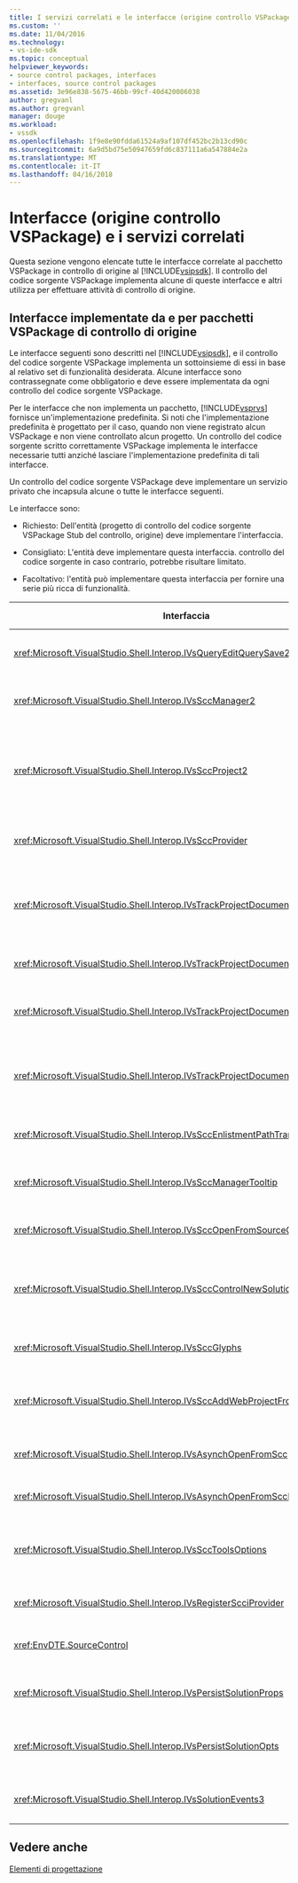 ```yaml
---
title: I servizi correlati e le interfacce (origine controllo VSPackage) | Documenti Microsoft
ms.custom: ''
ms.date: 11/04/2016
ms.technology:
- vs-ide-sdk
ms.topic: conceptual
helpviewer_keywords:
- source control packages, interfaces
- interfaces, source control packages
ms.assetid: 3e96e838-5675-46bb-99cf-40d420086038
author: gregvanl
ms.author: gregvanl
manager: douge
ms.workload:
- vssdk
ms.openlocfilehash: 1f9e8e90fdda61524a9af107df452bc2b13cd90c
ms.sourcegitcommit: 6a9d5bd75e50947659fd6c837111a6a547884e2a
ms.translationtype: MT
ms.contentlocale: it-IT
ms.lasthandoff: 04/16/2018
---
```

# <a name="related-services-and-interfaces-source-control-vspackage"></a>Interfacce (origine controllo VSPackage) e i servizi correlati
Questa sezione vengono elencate tutte le interfacce correlate al pacchetto VSPackage in controllo di origine al [!INCLUDE[vsipsdk](../../extensibility/includes/vsipsdk_md.md)]. Il controllo del codice sorgente VSPackage implementa alcune di queste interfacce e altri utilizza per effettuare attività di controllo di origine.  
  
## <a name="interfaces-implemented-by-and-for-source-control-vspackages"></a>Interfacce implementate da e per pacchetti VSPackage di controllo di origine  
 Le interfacce seguenti sono descritti nel [!INCLUDE[vsipsdk](../../extensibility/includes/vsipsdk_md.md)], e il controllo del codice sorgente VSPackage implementa un sottoinsieme di essi in base al relativo set di funzionalità desiderata. Alcune interfacce sono contrassegnate come obbligatorio e deve essere implementata da ogni controllo del codice sorgente VSPackage.  
  
 Per le interfacce che non implementa un pacchetto, [!INCLUDE[vsprvs](../../code-quality/includes/vsprvs_md.md)] fornisce un'implementazione predefinita. Si noti che l'implementazione predefinita è progettato per il caso, quando non viene registrato alcun VSPackage e non viene controllato alcun progetto. Un controllo del codice sorgente scritto correttamente VSPackage implementa le interfacce necessarie tutti anziché lasciare l'implementazione predefinita di tali interfacce.  
  
 Un controllo del codice sorgente VSPackage deve implementare un servizio privato che incapsula alcune o tutte le interfacce seguenti.  
  
 Le interfacce sono:  
  
-   Richiesto: Dell'entità (progetto di controllo del codice sorgente VSPackage Stub del controllo, origine) deve implementare l'interfaccia.  
  
-   Consigliato: L'entità deve implementare questa interfaccia. controllo del codice sorgente in caso contrario, potrebbe risultare limitato.  
  
-   Facoltativo: l'entità può implementare questa interfaccia per fornire una serie più ricca di funzionalità.  
  
|Interfaccia|Scopo|Implementato da|Implementare?|  
|---------------|-------------|--------------------|----------------|  
|<xref:Microsoft.VisualStudio.Shell.Interop.IVsQueryEditQuerySave2>|Editor di chiamare questa interfaccia prima di modificare o salvare un file. Il controllo del codice sorgente VSPackage può estrarre il file o nega l'operazione se l'estrazione ha esito negativo.|Controllo del codice sorgente VSPackage|Consigliato|  
|<xref:Microsoft.VisualStudio.Shell.Interop.IVsSccManager2>|Questa interfaccia fornisce funzionalità di controllo di origine di base per i progetti, ad esempio la registrazione e annullamento della registrazione per i progetti a controllo del codice sorgente e fornire supporto per i glifi di controllo di origine di base.|Controllo del codice sorgente VSPackage|Obbligatorio|  
|<xref:Microsoft.VisualStudio.Shell.Interop.IVsSccProject2>|Questa interfaccia viene ottenuta dal <xref:Microsoft.VisualStudio.Shell.Interop.IVsHierarchy> utilizzando il <xref:System.Runtime.InteropServices.Marshal.QueryInterface%2A> funzione, o semplicemente il cast dell'oggetto che implementa `IVsHierarchy` a `IVsSccProject2`. Viene utilizzato per ottenere i file nel controllo del codice sorgente in un progetto o per informare il progetto dello stato corrente del controllo origine o posizione.|Progetto|Obbligatorio|  
|<xref:Microsoft.VisualStudio.Shell.Interop.IVsSccProvider>|Il modulo di integrazione utilizza questa interfaccia per impostare il pacchetto VSPackage attivo corrente.|Controllo del codice sorgente VSPackage|Obbligatorio|  
|<xref:Microsoft.VisualStudio.Shell.Interop.IVsTrackProjectDocuments2>|Questa interfaccia è basata su un modello di sottoscrizione. Qualsiasi pacchetto VSPackage può segnalare che si desidera ricevere gli eventi del documento ed essere consigliabile dalla shell per gli eventi che stanno per verificarsi. Viene implementata e gestito da [!INCLUDE[vsprvs](../../code-quality/includes/vsprvs_md.md)], che a sua volta passa gli eventi che implementa il `IVsTrackProjectDocumentsEvents2` al pacchetto VSPackage.|Stub di controllo di origine|Obbligatorio|  
|<xref:Microsoft.VisualStudio.Shell.Interop.IVsTrackProjectDocuments3>|Questa interfaccia fornisce l'elaborazione batch, le operazioni di lettura/scrittura sincronizzato e un avanzato `OnQueryAddFiles` metodo.|Stub di controllo di origine|Obbligatorio|  
|<xref:Microsoft.VisualStudio.Shell.Interop.IVsTrackProjectDocumentsEvents2>|**Esplora soluzioni** e progetti chiamato questa interfaccia per i progetti vengono aggiunti nuovi file, o quando i file e cartelle vengono rinominate o eliminate da progetti. Il controllo del codice sorgente VSPackage può estrarre il file di progetto o annullare l'operazione.|Controllo del codice sorgente VSPackage|Consigliato|  
|<xref:Microsoft.VisualStudio.Shell.Interop.IVsTrackProjectDocumentsEvents3>|**Esplora soluzioni** e progetti di chiamare questa interfaccia in risposta alle chiamate ai metodi dell'interfaccia IVstrackProjectDocuments3. Operazioni di lettura/scrittura, il controllo del codice sorgente VSPackage può tenere traccia delle operazioni in batch, sincronizzate e di lavoro con più avanzate `OnQueryAddFiles` metodo.|Controllo del codice sorgente VSPackage|Consigliato|  
|<xref:Microsoft.VisualStudio.Shell.Interop.IVsSccEnlistmentPathTranslation>|Questa interfaccia fornisce supporto di gestione di integrazione per progetti Web.|Controllo del codice sorgente VSPackage|Consigliato|  
|<xref:Microsoft.VisualStudio.Shell.Interop.IVsSccManagerTooltip>|Questa interfaccia viene utilizzata per recuperare le descrizioni comandi per i file di controllo del codice sorgente nei progetti.|Controllo del codice sorgente VSPackage|Facoltativo|  
|<xref:Microsoft.VisualStudio.Shell.Interop.IVsSccOpenFromSourceControl>|Questa interfaccia fornisce supporto delle estensioni dello spazio dei nomi.|Controllo del codice sorgente VSPackage|Facoltativo|  
|<xref:Microsoft.VisualStudio.Shell.Interop.IVsSccControlNewSolution>|Il pacchetto VSPackage Usa questa interfaccia per integrare un'estensione dello spazio dei nomi nel **New**, **aprire**, o **salvare** finestre di dialogo. Di conseguenza, i progetti possono essere automaticamente aggiunto al controllo del codice sorgente durante la creazione o aggiunto al controllo del codice sorgente quando si salva l'operazione è attiva.|Controllo del codice sorgente VSPackage|Facoltativo|  
|<xref:Microsoft.VisualStudio.Shell.Interop.IVsSccGlyphs>|Il pacchetto VSPackage Usa questa interfaccia per definire i glifi aggiuntivi come icone dei controlli di origine per i nodi **Esplora**.|Controllo del codice sorgente VSPackage|Facoltativo|  
|<xref:Microsoft.VisualStudio.Shell.Interop.IVsSccAddWebProjectFromSourceControl>|Il **Aggiungi** la finestra di dialogo per i progetti Web usa tale interfaccia. Fornisce metodi per la visualizzazione per un percorso di origine di controllo e per l'apertura di un progetto Web aggiunto in precedenza nel repository del controllo origine in tale posizione.|Controllo del codice sorgente VSPackage|Consigliato|  
|<xref:Microsoft.VisualStudio.Shell.Interop.IVsAsynchOpenFromScc>|Questa interfaccia fornisce supporto per il caricamento asincrono (in background) dei progetti dal controllo del codice sorgente.|Controllo del codice sorgente VSPackage|Facoltativo|  
|<xref:Microsoft.VisualStudio.Shell.Interop.IVsAsynchOpenFromSccProjectEvents>|Questa interfaccia consente ai progetti di controllare lo stato di caricamento asincrono avviato dal <xref:Microsoft.VisualStudio.Shell.Interop.IVsAsynchOpenFromScc>.|Progetto|Facoltativo|  
|<xref:Microsoft.VisualStudio.Shell.Interop.IVsSccToolsOptions>|Questa interfaccia consente all'IDE di query sul controllo di origine attiva VSPackage. L'IDE di una query il valore delle impostazioni di controllo di origine che hanno un significato, anche quando è presente alcun controllo di origine attiva che VSPackage registrato. Questa interfaccia viene implementata e gestita da [!INCLUDE[vsprvs](../../code-quality/includes/vsprvs_md.md)].|Stub di controllo di origine|Obbligatorio|  
|<xref:Microsoft.VisualStudio.Shell.Interop.IVsRegisterScciProvider>|Questa interfaccia viene utilizzata durante la registrazione di controllo del codice sorgente VSPackage.|Stub di controllo di origine|Obbligatorio|  
|<xref:EnvDTE.SourceControl>|Questa interfaccia viene utilizzata in automazione. Di conseguenza, espone solo le funzioni che possono essere eseguite senza visualizzare l'interfaccia utente.|Controllo del codice sorgente VSPackage|Facoltativo|  
|<xref:Microsoft.VisualStudio.Shell.Interop.IVsPersistSolutionProps>|Questa interfaccia viene utilizzata per salvare l'origine delle impostazioni di controllo nel file di soluzione (sln). Le impostazioni includono il percorso di controllo di origine e il flag di stato di controllo di origine.|Controllo del codice sorgente VSPackage|Consigliato|  
|<xref:Microsoft.VisualStudio.Shell.Interop.IVsPersistSolutionOpts>|Questa interfaccia viene utilizzata per salvare le impostazioni di controllo di origine nel file di opzioni (suo Solution) della soluzione. Ciò può includere le impostazioni di controllo origine specifiche dell'utente, ad esempio il percorso di integrazione dell'utente corrente.|Controllo del codice sorgente VSPackage|Consigliato|  
|<xref:Microsoft.VisualStudio.Shell.Interop.IVsSolutionEvents3>|Questa interfaccia viene utilizzata per monitorare gli eventi per eseguire operazioni quali l'archiviazione di file di progetto prima della chiusura di soluzioni, o per ottenere i nuovi file dal controllo del codice sorgente quando si apre un progetto.|Controllo del codice sorgente VSPackage|Consigliato|  
  
## <a name="see-also"></a>Vedere anche  
 [Elementi di progettazione](../../extensibility/internals/source-control-vspackage-design-elements.md)